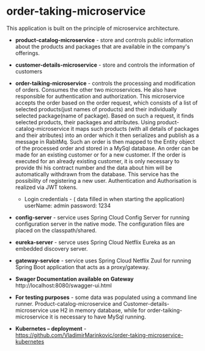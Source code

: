 # order-taking-microservice

This application is built on the principle of microservice architecture.

* **product-catalog-microservice**  - store and controls public information about the products and packages that are available in the company's offerings.

* **customer-details-microservice** - store and controls the information of customers

* **order-taiking-microservice** - controls the processing and modification of orders. Consumes the other two microservices.  He also have responsible for authentication and authorization.
This microservice accepts the order based on the order  request, which consists of a list of selected products(just names of products) and their individually selected package(name of package).
Based on such a request, it finds selected products, their packages and attributes. Using product-catalog-microservice it maps such products (with all details of packages and their atributes) into an order which it then serializes and publish as a message in RabitMq. 
Such an order is then mapped to the Entity object of the processed order and stored in a MySql database.
An order can be made for an existing customer or for a new customer.
If the order is executed for an already existing customer, 
it is only necessary to provide thi his contract number and the data about him will be automatically withdrawn from the database.
This service has the possibility of registering a new user.
Authentication and Authorisation is realized via JWT tokens. 
  * Login credentials  - ( data filled in when starting the application)   userName: admin  password: 1234



* **config-server**   - service uses Spring Cloud Config Server for running configuration server in the native mode. The configuration files are placed on the classpath/shared.

* **eureka-server**   - servce uses Spring Cloud Netflix Eureka as an embedded discovery server.

* **gateway-service** - service uses Spring Cloud Netflix Zuul for running Spring Boot application that acts as a proxy/gateway.


* **Swager Documentation available on Gateway**
http://localhost:8080/swagger-ui.html

* **For testing purposes** - some data was populated using a command line runner. Product-catalog-microservice and Customer-details-microservice  use H2 in memory database, while for order-taiking-microservice it is necessary to have MySql running. 

* **Kubernetes – deployment** - https://github.com/VladimirMarinkovic/order-taking-microservice-kubernetes



